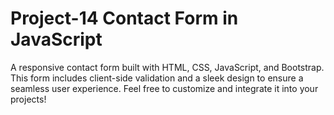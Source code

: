 # Project-14 Contact Form in JavaScript
A responsive contact form built with HTML, CSS, JavaScript, and Bootstrap. This form includes client-side validation and a sleek design to ensure a seamless user experience. Feel free to customize and integrate it into your projects!

